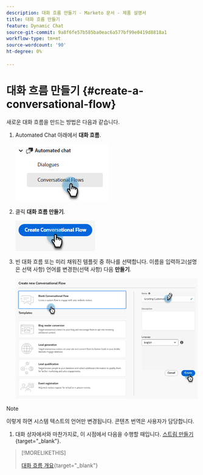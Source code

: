 ```yaml
---
description: 대화 흐름 만들기 - Marketo 문서 - 제품 설명서
title: 대화 흐름 만들기
feature: Dynamic Chat
source-git-commit: 9a8f6fe57b585ba0eac6a577bf99e0419d8818a1
workflow-type: tm+mt
source-wordcount: '90'
ht-degree: 0%

---
```


# 대화 흐름 만들기 {#create-a-conversational-flow}

새로운 대화 흐름을 만드는 방법은 다음과 같습니다.

1. Automated Chat 아래에서 **대화 흐름**.

   ![](assets/create-a-conversational-flow-1.png)

1. 클릭 **대화 흐름 만들기**.

   ![](assets/create-a-conversational-flow-2.png)

1. 빈 대화 흐름 또는 미리 채워진 템플릿 중 하나를 선택합니다. 이름을 입력하고(설명은 선택 사항) 언어를 변경한(선택 사항) 다음 **만들기**.

   ![](assets/create-a-conversational-flow-3.png)

>[!NOTE]
>
>이렇게 하면 시스템 텍스트의 언어만 변경됩니다. 콘텐츠 번역은 사용자가 담당합니다.

1. 대화 상자에서와 마찬가지로, 이 시점에서 다음을 수행할 때입니다. [스트림 만들기](/help/marketo/product-docs/demand-generation/dynamic-chat/automated-chat/stream-designer.md#create-a-stream){target="_blank"}.

>[!MORELIKETHIS]
>
>[대화 흐름 개요](/help/marketo/product-docs/demand-generation/dynamic-chat/automated-chat/conversational-flow-overview.md){target="_blank"}
